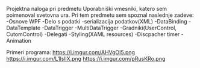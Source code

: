 Projektna naloga pri predmetu Uporabniški vmesniki, katero sem poimenoval svetovna ura. Pri tem predmetu sem spoznal naslednje zadeve: 
-Osnove WPF
-Delo s podatki
-serializacija podatkov(XML)
-DataBinding
-DataTemplate
-DataTrigger
-MultiDataTrigger
-Gradniki(UserControl, CutomControl)
-Delegati
-Styling(XAML resources)
-Discpacher timer
-Animation

Primeri programa:
https://i.imgur.com/AHVgOI5.png
https://i.imgur.com/L1lsllX.png
https://i.imgur.com/pRusKRo.png
